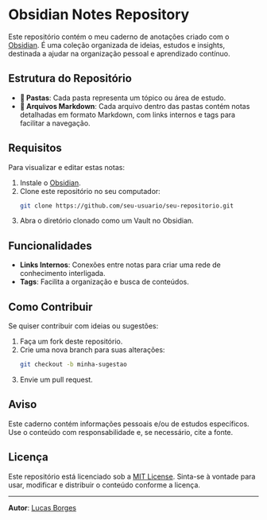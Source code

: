 # Obsidian Notes Repository

Este repositório contém o meu caderno de anotações criado com o [Obsidian](https://obsidian.md/). É uma coleção organizada de ideias, estudos e insights, destinada a ajudar na organização pessoal e aprendizado contínuo.

## Estrutura do Repositório

- **📂 Pastas**: Cada pasta representa um tópico ou área de estudo.
- **📝 Arquivos Markdown**: Cada arquivo dentro das pastas contém notas detalhadas em formato Markdown, com links internos e tags para facilitar a navegação.

## Requisitos

Para visualizar e editar estas notas:
1. Instale o [Obsidian](https://obsidian.md/).
2. Clone este repositório no seu computador:
   ```bash
   git clone https://github.com/seu-usuario/seu-repositorio.git
   ```
3. Abra o diretório clonado como um Vault no Obsidian.

## Funcionalidades

- **Links Internos**: Conexões entre notas para criar uma rede de conhecimento interligada.
- **Tags**: Facilita a organização e busca de conteúdos.

## Como Contribuir

Se quiser contribuir com ideias ou sugestões:
1. Faça um fork deste repositório.
2. Crie uma nova branch para suas alterações:
   ```bash
   git checkout -b minha-sugestao
   ```
3. Envie um pull request.

## Aviso

Este caderno contém informações pessoais e/ou de estudos específicos. Use o conteúdo com responsabilidade e, se necessário, cite a fonte.

## Licença

Este repositório está licenciado sob a [MIT License](LICENSE). Sinta-se à vontade para usar, modificar e distribuir o conteúdo conforme a licença.

---

**Autor**: [Lucas Borges](https://github.com/bombev)
